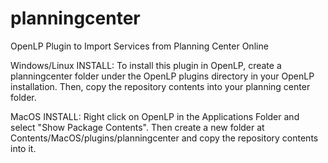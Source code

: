 # planningcenter
OpenLP Plugin to Import Services from Planning Center Online

Windows/Linux INSTALL:
To install this plugin in OpenLP, create a planningcenter folder under
the OpenLP plugins directory in your OpenLP installation.  Then, copy
the repository contents into your planning center folder.  

MacOS INSTALL:
Right click on OpenLP in the Applications Folder and select
"Show Package Contents".  Then create a new folder at 
Contents/MacOS/plugins/planningcenter and copy the repository contents
into it.
